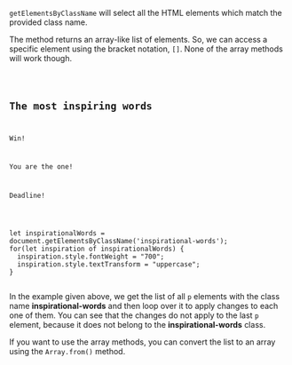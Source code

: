 `getElementsByClassName` will select all
the HTML elements which match the provided
class name.

The method returns an array-like list
of elements. So, we can access a specific
element using the bracket notation, `[]`.
None of the array methods will work though.

<Editor lang="javascript">
<code>
<panel lang="html">
<h2 class = "heading">The most inspiring words</h2>
<p class = "inspirational-words">Win!</p>
<p class = "inspirational-words">You are the one!</p>
<p>Deadline!</p>
</panel>
<panel lang="javascript">
let inspirationalWords = document.getElementsByClassName('inspirational-words');
for(let inspiration of inspirationalWords) {
  inspiration.style.fontWeight = "700";
  inspiration.style.textTransform = "uppercase";
}
</panel>
</code>
</Editor>

In the example given above, we get the
list of all `p` elements with the class name
**inspirational-words**
and
then loop over it to
apply changes to each one of them. You can see
that the changes do not apply to the last `p`
element, because it does not belong to the
**inspirational-words** class.

If you want to use the array methods,
you can convert the list
to an array using the `Array.from()`
method.
